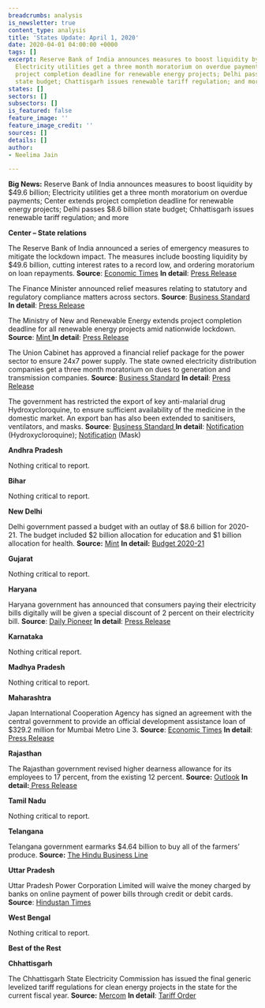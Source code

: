 ```yaml
---
breadcrumbs: analysis
is_newsletter: true
content_type: analysis
title: 'States Update: April 1, 2020'
date: 2020-04-01 04:00:00 +0000
tags: []
excerpt: Reserve Bank of India announces measures to boost liquidity by $49.6 billion;
  Electricity utilities get a three month moratorium on overdue payments; Center extends
  project completion deadline for renewable energy projects; Delhi passes $8.6 billion
  state budget; Chattisgarh issues renewable tariff regulation; and more
states: []
sectors: []
subsectors: []
is_featured: false
feature_image: ''
feature_image_credit: ''
sources: []
details: []
author:
- Neelima Jain

---
```

**Big News:** Reserve Bank of India announces measures to boost liquidity by $49.6 billion; Electricity utilities get a three month moratorium on overdue payments; Center extends project completion deadline for renewable energy projects; Delhi passes $8.6 billion state budget; Chhattisgarh issues renewable tariff regulation; and more

**Center – State relations**

The Reserve Bank of India announced a series of emergency measures to mitigate the lockdown impact. The measures include boosting liquidity by $49.6 billion, cutting interest rates to a record low, and ordering moratorium on loan repayments. **Source**: [Economic Times](https://economictimes.indiatimes.com/news/economy/policy/rbi-joins-coronavirus-fight-rolls-out-big-bang-rate-move/articleshow/74840568.cms) **In detail**: [Press Release](https://www.rbi.org.in/Scripts/BS_PressReleaseDisplay.aspx?prid=49582)

The Finance Minister announced relief measures relating to statutory and regulatory compliance matters across sectors. **Source**: [Business Standard](https://www.businesstoday.in/current/economy-politics/coronavirus-relief-measures-key-announcements-by-fm-sitharaman-to-deal-with-pandemic-induced-economic-crisis/story/399107.html) **In detail**: [Press Release](https://pib.gov.in/PressReleseDetail.aspx?PRID=1607942)

The Ministry of New and Renewable Energy extends project completion deadline for all renewable energy projects amid nationwide lockdown. **Source**: [Mint ](https://www.livemint.com/news/india/centre-extends-deadline-for-all-renewable-energy-projects-amid-lockdown-11585249710754.html)**In detail**: [Press Release](https://pib.gov.in/PressReleseDetail.aspx?PRID=1608265)

The Union Cabinet has approved a financial relief package for the power sector to ensure 24x7 power supply. The state owned electricity distribution companies get a three month moratorium on dues to generation and transmission companies. **Source**: [Business Standard](https://www.businesstoday.in/sectors/energy/coronavirus-lockdown-discoms-get-3-months-for-payment-to-ensure-24x7-power-supply/story/399490.html) **In detail**: [Press Release](https://pib.gov.in/PressReleseDetail.aspx?PRID=1608718)

The government has restricted the export of key anti-malarial drug Hydroxycloroquine, to ensure sufficient availability of the medicine in the domestic market. An export ban has also been extended to sanitisers, ventilators, and masks. **Source**: [Business Standard ](https://www.business-standard.com/article/current-affairs/govt-bans-export-of-key-malaria-drug-to-deal-with-coronavirus-outbreak-120032500324_1.html)**In detail**: [Notification](https://dgft.gov.in/sites/default/files/notification%2054_0.pdf) (Hydroxycloroquine); [Notification](https://dgft.gov.in/sites/default/files/Noti%2052_0.pdf) (Mask)

**Andhra Pradesh**

Nothing critical to report.

**Bihar**

Nothing critical to report.

**New Delhi**

Delhi government passed a budget with an outlay of $8.6 billion for 2020-21. The budget included $2 billion allocation for education and $1 billion allocation for health. **Source:** [Mint](https://www.livemint.com/news/india/delhi-allocates-rs50-crore-for-corona-in-its-budget-11584967099244.html) **In detail:** [Budget 2020-21](http://finance.delhigovt.nic.in/sites/default/files/All-PDF/Budget%20at%20a%20Glance%202020-21.pdf)

**Gujarat**

Nothing critical to report.

**Haryana**

Haryana government has announced that consumers paying their electricity bills digitally will be given a special discount of 2 percent on their electricity bill. **Source**: [Daily Pioneer](https://www.dailypioneer.com/2020/state-editions/no-surcharge-on-electricity-bill-in-hry.html) **In detail**: [Press Release](https://prharyana.gov.in/en/haryana-power-and-jail-minister-mr-ranjit-singh-said-that-due-to-the-corona-virus-epidemic-allcash)

**Karnataka**

Nothing critical report.

**Madhya Pradesh**

Nothing critical to report.

**Maharashtra**

Japan International Cooperation Agency has signed an agreement with the central government to provide an official development assistance loan of $329.2 million for Mumbai Metro Line 3. **Source**: [Economic Times](https://economictimes.indiatimes.com/industry/transportation/railways/mumbai-metro-line-3-gets-rs-2480-cr-jica-loan/articleshow/74850480.cms) **In detail**: [Press Release](https://www.jica.go.jp/english/news/press/2019/20200330_31_en.html)

**Rajasthan**

The Rajasthan government revised higher dearness allowance for its employees to 17 percent, from the existing 12 percent. **Source:** [Outlook](https://www.outlookindia.com/newsscroll/rajasthan-govt-raises-dearness-allowance-to-17-pc/1781988) **In detail:**[ Press Release](http://dipr.rajasthan.gov.in/content/dipr/en/news-detail.205467.html)

**Tamil Nadu**

Nothing critical to report.

**Telangana**

Telangana government earmarks $4.64 billion to buy all of the farmers’ produce. **Source:** [The Hindu Business Line](https://www.thehindubusinessline.com/news/telangana-govt-to-buy-entire-rabi-output-traders-can-too-if-they-pay-msp/article31198394.ece)

**Uttar Pradesh**

Uttar Pradesh Power Corporation Limited will waive the money charged by banks on online payment of power bills through credit or debit cards. **Source**: [Hindustan Times](https://www.hindustantimes.com/cities/lockdown-no-fee-on-online-payment-of-power-bills/story-ox2F1eMwIM4pj4AvGDQJzI.html)

**West Bengal**

Nothing critical to report.

**Best of the Rest**

**Chhattisgarh**

The Chhattisgarh State Electricity Commission has issued the final generic levelized tariff regulations for clean energy projects in the state for the current fiscal year. **Source:** [Mercom](https://mercomindia.com/chhattisgarh-levelized-tariffs-solar-renewable/) **In detail**: [Tariff Order](http://www.cserc.gov.in/pdf/Order%20in%202020/01%20of%202020.pdf)
